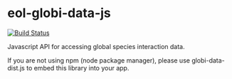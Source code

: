 eol-globi-data-js
=================

[![Build Status](https://ci.testling.com/jhpoelen/eol-globi-data-js.png)](https://ci.testling.com/jhpoelen/eol-globi-data-js)

Javascript API for accessing global species interaction data.

If you are not using npm (node package manager), please use globi-data-dist.js to embed this library into your app.

